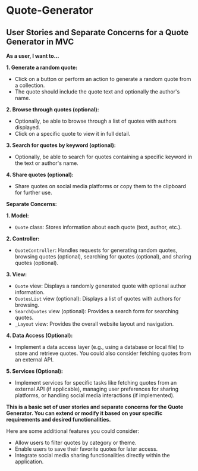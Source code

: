 # Quote-Generator

## User Stories and Separate Concerns for a Quote Generator in MVC

**As a user, I want to...**

**1. Generate a random quote:**

* Click on a button or perform an action to generate a random quote from a collection.
* The quote should include the quote text and optionally the author's name.

**2. Browse through quotes (optional):**

* Optionally, be able to browse through a list of quotes with authors displayed.
* Click on a specific quote to view it in full detail.

**3. Search for quotes by keyword (optional):**

* Optionally, be able to search for quotes containing a specific keyword in the text or author's name.

**4. Share quotes (optional):**

* Share quotes on social media platforms or copy them to the clipboard for further use.

**Separate Concerns:**

**1. Model:**

* `Quote` class: Stores information about each quote (text, author, etc.).

**2. Controller:**

* `QuoteController`: Handles requests for generating random quotes, browsing quotes (optional), searching for quotes (optional), and sharing quotes (optional).

**3. View:**

* `Quote` view: Displays a randomly generated quote with optional author information.
* `QuotesList` view (optional): Displays a list of quotes with authors for browsing.
* `SearchQuotes` view (optional): Provides a search form for searching quotes.
* `_Layout` view: Provides the overall website layout and navigation.

**4. Data Access (Optional):**

- Implement a data access layer (e.g., using a database or local file) to store and retrieve quotes. You could also consider fetching quotes from an external API.

**5. Services (Optional):**

- Implement services for specific tasks like fetching quotes from an external API (if applicable), managing user preferences for sharing platforms, or handling social media interactions (if implemented).

**This is a basic set of user stories and separate concerns for the Quote Generator. You can extend or modify it based on your specific requirements and desired functionalities.**

Here are some additional features you could consider:

* Allow users to filter quotes by category or theme.
* Enable users to save their favorite quotes for later access.
* Integrate social media sharing functionalities directly within the application.

